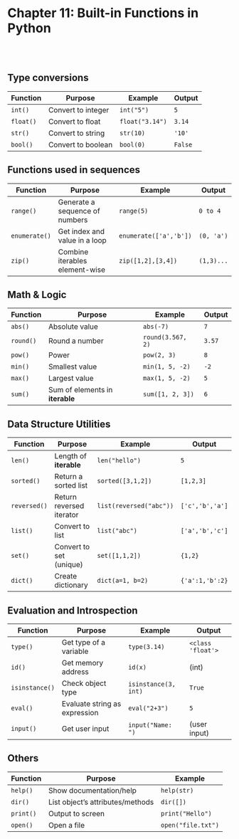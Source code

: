 # Chapter 11: Built-in Functions in Python

<br>
<br>

## **Type conversions**
| Function  | Purpose            | Example         | Output  |
| --------- | ------------------ | --------------- | ------- |
| `int()`   | Convert to integer | `int("5")`      | `5`     |
| `float()` | Convert to float   | `float("3.14")` | `3.14`  |
| `str()`   | Convert to string  | `str(10)`       | `'10'`  |
| `bool()`  | Convert to boolean | `bool(0)`       | `False` |

## **Functions used in sequences**
| Function      | Purpose                        | Example                | Output     |
| ------------- | ------------------------------ | ---------------------- | ---------- |
| `range()`     | Generate a sequence of numbers | `range(5)`             | `0 to 4`   |
| `enumerate()` | Get index and value in a loop  | `enumerate(['a','b'])` | `(0, 'a')` |
| `zip()`       | Combine iterables element-wise | `zip([1,2],[3,4])`     | `(1,3)...` |

## **Math & Logic**
| Function  | Purpose                     | Example           | Output |
| --------- | --------------------------- | ----------------- | ------ |
| `abs()`   | Absolute value              | `abs(-7)`         | `7`    |
| `round()` | Round a number              | `round(3.567, 2)` | `3.57` |
| `pow()`   | Power                       | `pow(2, 3)`       | `8`    |
| `min()`   | Smallest value              | `min(1, 5, -2)`   | `-2`   |
| `max()`   | Largest value               | `max(1, 5, -2)`   | `5`    |
| `sum()`   | Sum of elements in **iterable** | `sum([1, 2, 3])`  | `6`    |

## **Data Structure Utilities**
| Function     | Purpose                  | Example                 | Output          |
| ------------ | ------------------------ | ----------------------- | --------------- |
| `len()`      | Length of **iterable**       | `len("hello")`          | `5`             |
| `sorted()`   | Return a sorted list     | `sorted([3,1,2])`       | `[1,2,3]`       |
| `reversed()` | Return reversed iterator | `list(reversed("abc"))` | `['c','b','a']` |
| `list()`     | Convert to list          | `list("abc")`           | `['a','b','c']` |
| `set()`      | Convert to set (unique)  | `set([1,1,2])`          | `{1,2}`         |
| `dict()`     | Create dictionary        | `dict(a=1, b=2)`        | `{'a':1,'b':2}` |

## **Evaluation and Introspection**
| Function       | Purpose                       | Example              | Output            |
| -------------- | ----------------------------- | -------------------- | ----------------- |
| `type()`       | Get type of a variable        | `type(3.14)`         | `<class 'float'>` |
| `id()`         | Get memory address            | `id(x)`              | (int)             |
| `isinstance()` | Check object type             | `isinstance(3, int)` | `True`            |
| `eval()`       | Evaluate string as expression | `eval("2+3")`        | `5`               |
| `input()`      | Get user input                | `input("Name: ")`    | (user input)      |

## **Others**
| Function  | Purpose                          | Example            |
| --------- | -------------------------------- | ------------------ |
| `help()`  | Show documentation/help          | `help(str)`        |
| `dir()`   | List object’s attributes/methods | `dir([])`          |
| `print()` | Output to screen                 | `print("Hello")`   |
| `open()`  | Open a file                      | `open("file.txt")` |

